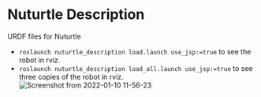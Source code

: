 # Nuturtle  Description
URDF files for Nuturtle <Name Your Robot>
* `roslaunch nuturtle_description load.launch use_jsp:=true` to see the robot in rviz.
* `roslaunch nuturtle_description load_all.launch use_jsp:=true` to see three copies of the robot in rviz.
![Screenshot from 2022-01-10 11-56-23](https://user-images.githubusercontent.com/62906322/148815945-8ff742f5-2c7a-4314-b894-5fc05b25d520.png)

